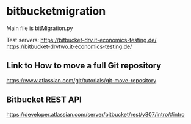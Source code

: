 # bitbucketmigration
Main file is bitMigration.py

Test servers:
https://bitbucket-drv.it-economics-testing.de/
https://bitbucket-drvtwo.it-economics-testing.de/

## Link to How to move a full Git repository
https://www.atlassian.com/git/tutorials/git-move-repository

## Bitbucket REST API
https://developer.atlassian.com/server/bitbucket/rest/v807/intro/#intro
